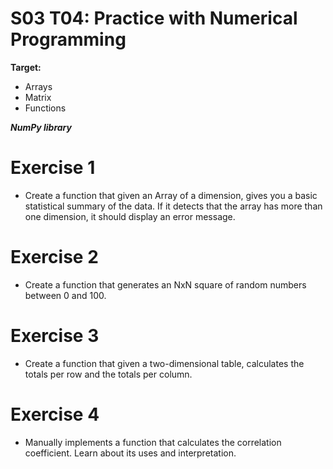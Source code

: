 # S03 T04: Practice with Numerical Programming

**Target:**
  * Arrays
  * Matrix
  * Functions

_**NumPy library**_

# Exercise 1
- Create a function that given an Array of a dimension, gives you a basic statistical summary of the data. If it detects that the array has more than one dimension, it should display an error message.

# Exercise 2
- Create a function that generates an NxN square of random numbers between 0 and 100.

# Exercise 3
- Create a function that given a two-dimensional table, calculates the totals per row and the totals per column.

# Exercise 4
- Manually implements a function that calculates the correlation coefficient. Learn about its uses and interpretation.
